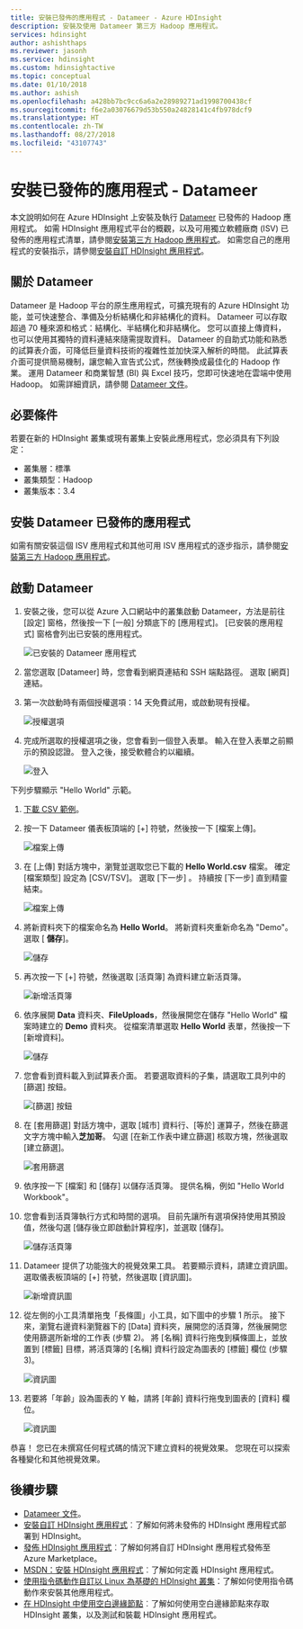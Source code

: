 ```yaml
---
title: 安裝已發佈的應用程式 - Datameer - Azure HDInsight
description: 安裝及使用 Datameer 第三方 Hadoop 應用程式。
services: hdinsight
author: ashishthaps
ms.reviewer: jasonh
ms.service: hdinsight
ms.custom: hdinsightactive
ms.topic: conceptual
ms.date: 01/10/2018
ms.author: ashish
ms.openlocfilehash: a428bb7bc9cc6a6a2e28989271ad1998700438cf
ms.sourcegitcommit: f6e2a03076679d53b550a24828141c4fb978dcf9
ms.translationtype: HT
ms.contentlocale: zh-TW
ms.lasthandoff: 08/27/2018
ms.locfileid: "43107743"
---
```

# <a name="install-published-application---datameer"></a>安裝已發佈的應用程式 - Datameer

本文說明如何在 Azure HDInsight 上安裝及執行 [Datameer](https://www.datameer.com/) 已發佈的 Hadoop 應用程式。 如需 HDInsight 應用程式平台的概觀，以及可用獨立軟體廠商 (ISV) 已發佈的應用程式清單，請參閱[安裝第三方 Hadoop 應用程式](hdinsight-apps-install-applications.md)。 如需您自己的應用程式的安裝指示，請參閱[安裝自訂 HDInsight 應用程式](hdinsight-apps-install-custom-applications.md)。

## <a name="about-datameer"></a>關於 Datameer

Datameer 是 Hadoop 平台的原生應用程式，可擴充現有的 Azure HDInsight 功能，並可快速整合、準備及分析結構化和非結構化的資料。 Datameer 可以存取超過 70 種來源和格式：結構化、半結構化和非結構化。 您可以直接上傳資料，也可以使用其獨特的資料連結來隨需提取資料。 Datameer 的自助式功能和熟悉的試算表介面，可降低巨量資料技術的複雜性並加快深入解析的時間。 此試算表介面可提供簡易機制，讓您輸入宣告式公式，然後轉換成最佳化的 Hadoop 作業。 運用 Datameer 和商業智慧 (BI) 與 Excel 技巧，您即可快速地在雲端中使用 Hadoop。 如需詳細資訊，請參閱 [Datameer 文件](http://www.datameer.com/documentation/display/DAS50/Home?ls=Partners&lsd=Microsoft&c=Partners&cd=Microsoft)。

## <a name="prerequisites"></a>必要條件

若要在新的 HDInsight 叢集或現有叢集上安裝此應用程式，您必須具有下列設定：

* 叢集層：標準
* 叢集類型：Hadoop
* 叢集版本：3.4

## <a name="install-the-datameer-published-application"></a>安裝 Datameer 已發佈的應用程式

如需有關安裝這個 ISV 應用程式和其他可用 ISV 應用程式的逐步指示，請參閱[安裝第三方 Hadoop 應用程式](hdinsight-apps-install-applications.md)。

## <a name="launch-datameer"></a>啟動 Datameer

1. 安裝之後，您可以從 Azure 入口網站中的叢集啟動 Datameer，方法是前往 [設定] 窗格，然後按一下 [一般] 分類底下的 [應用程式]。 [已安裝的應用程式] 窗格會列出已安裝的應用程式。

    ![已安裝的 Datameer 應用程式](./media/hdinsight-apps-install-datameer/datameer-app.png)

2. 當您選取 [Datameer] 時，您會看到網頁連結和 SSH 端點路徑。 選取 [網頁] 連結。

3. 第一次啟動時有兩個授權選項：14 天免費試用，或啟動現有授權。

    ![授權選項](./media/hdinsight-apps-install-datameer/license.png)

4. 完成所選取的授權選項之後，您會看到一個登入表單。 輸入在登入表單之前顯示的預設認證。 登入之後，接受軟體合約以繼續。

    ![登入](./media/hdinsight-apps-install-datameer/login.png)

下列步驟顯示 "Hello World" 示範。

1. [下載 CSV 範例](https://datameer.box.com/s/wzzw27za3agic4yjj8zrn6vfrph0ppnf)。

2. 按一下 Datameer 儀表板頂端的 [+] 符號，然後按一下 [檔案上傳]。

    ![檔案上傳](./media/hdinsight-apps-install-datameer/upload.png)

3. 在 [上傳] 對話方塊中，瀏覽並選取您已下載的 **Hello World.csv** 檔案。 確定 [檔案類型] 設定為 [CSV/TSV]。 選取 [下一步] 。 持續按 [下一步] 直到精靈結束。

    ![檔案上傳](./media/hdinsight-apps-install-datameer/upload-browse.png)

4. 將新資料夾下的檔案命名為 **Hello World**。 將新資料夾重新命名為 "Demo"。 選取 [ **儲存**]。

    ![儲存](./media/hdinsight-apps-install-datameer/save.png)

5. 再次按一下 [+] 符號，然後選取 [活頁簿] 為資料建立新活頁簿。

    ![新增活頁簿](./media/hdinsight-apps-install-datameer/add-workbook.png)

6. 依序展開 **Data** 資料夾、**FileUploads**，然後展開您在儲存 "Hello World" 檔案時建立的 **Demo** 資料夾。 從檔案清單選取 **Hello World** 表單，然後按一下 [新增資料]。

    ![儲存](./media/hdinsight-apps-install-datameer/select-file.png)

7. 您會看到資料載入到試算表介面。 若要選取資料的子集，請選取工具列中的 [篩選] 按鈕。

    ![[篩選] 按鈕](./media/hdinsight-apps-install-datameer/filter-button.png)

8. 在 [套用篩選] 對話方塊中，選取 [城市] 資料行、[等於] 運算子，然後在篩選文字方塊中輸入**芝加哥**。 勾選 [在新工作表中建立篩選] 核取方塊，然後選取 [建立篩選]。

    ![套用篩選](./media/hdinsight-apps-install-datameer/apply-filter.png)

9. 依序按一下 [檔案] 和 [儲存] 以儲存活頁簿。 提供名稱，例如 "Hello World Workbook"。

10. 您會看到活頁簿執行方式和時間的選項。 目前先讓所有選項保持使用其預設值，然後勾選 [儲存後立即啟動計算程序]，並選取 [儲存]。

    ![儲存活頁簿](./media/hdinsight-apps-install-datameer/save-workbook.png)

11. Datameer 提供了功能強大的視覺效果工具。 若要顯示資料，請建立資訊圖。 選取儀表板頂端的 [+] 符號，然後選取 [資訊圖]。

    ![新增資訊圖](./media/hdinsight-apps-install-datameer/infographic-button.png)

12. 從左側的小工具清單拖曳「長條圖」小工具，如下圖中的步驟 1 所示。 接下來，瀏覽右邊資料瀏覽器下的 [Data] 資料夾，展開您的活頁簿，然後展開您使用篩選所新增的工作表 (步驟 2)。 將 [名稱] 資料行拖曳到橫條圖上，並放置到 [標籤] 目標，將活頁簿的 [名稱] 資料行設定為圖表的 [標籤] 欄位 (步驟 3)。

    ![資訊圖](./media/hdinsight-apps-install-datameer/infographic.png)

13. 若要將「年齡」設為圖表的 Y 軸，請將 [年齡] 資料行拖曳到圖表的 [資料] 欄位。

    ![資訊圖](./media/hdinsight-apps-install-datameer/infographic-age.png)

恭喜！ 您已在未撰寫任何程式碼的情況下建立資料的視覺效果。 您現在可以探索各種變化和其他視覺效果。

## <a name="next-steps"></a>後續步驟

* [Datameer 文件](http://www.datameer.com/documentation/display/DAS50/Home?ls=Partners&lsd=Microsoft&c=Partners&cd=Microsoft)。
* [安裝自訂 HDInsight 應用程式](hdinsight-apps-install-custom-applications.md)︰了解如何將未發佈的 HDInsight 應用程式部署到 HDInsight。
* [發佈 HDInsight 應用程式](hdinsight-apps-publish-applications.md)︰了解如何將自訂 HDInsight 應用程式發佈至 Azure Marketplace。
* [MSDN：安裝 HDInsight 應用程式](https://msdn.microsoft.com/library/mt706515.aspx)︰了解如何定義 HDInsight 應用程式。
* [使用指令碼動作自訂以 Linux 為基礎的 HDInsight 叢集](hdinsight-hadoop-customize-cluster-linux.md)：了解如何使用指令碼動作來安裝其他應用程式。
* [在 HDInsight 中使用空白邊緣節點](hdinsight-apps-use-edge-node.md)︰了解如何使用空白邊緣節點來存取 HDInsight 叢集，以及測試和裝載 HDInsight 應用程式。
